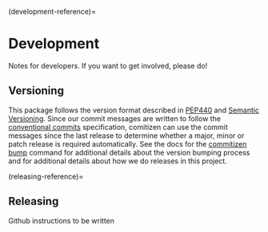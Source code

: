 (development-reference)=
# Development

Notes for developers. If you want to get involved, please do!

## Versioning

This package follows the version format described in
[PEP440](https://peps.python.org/pep-0440/) and
[Semantic Versioning](https://semver.org/). Since our commit messages are
written to follow the
[conventional commits](https://www.conventionalcommits.org/en/v1.0.0/)
specification, comitizen can use the commit messages since the last release to
determine whether a major, minor or patch release is required automatically.
See the docs for the
[commitizen bump](https://commitizen-tools.github.io/commitizen/bump/)
command for additional details about the version bumping process and
[](releasing-reference) for additional details about how we do releases in
this project.

(releasing-reference)=
## Releasing


Github instructions to be written
